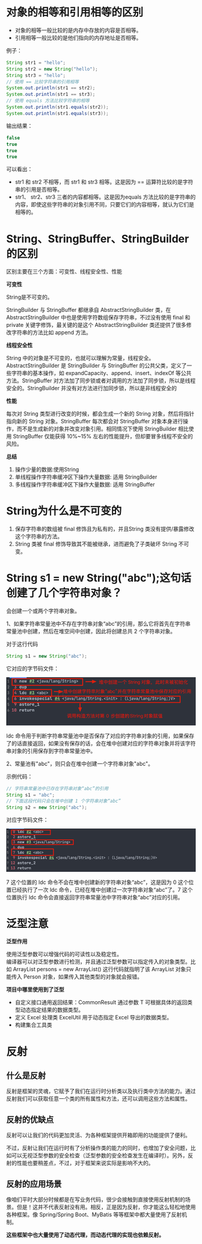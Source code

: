 # 对象的相等和引用相等的区别

+ 对象的相等一般比较的是内存中存放的内容是否相等。
+ 引用相等一般比较的是他们指向的内存地址是否相等。

例子：

```java
String str1 = "hello";
String str2 = new String("hello");
String str3 = "hello";
// 使用 == 比较字符串的引用相等
System.out.println(str1 == str2);
System.out.println(str1 == str3);
// 使用 equals 方法比较字符串的相等
System.out.println(str1.equals(str2));
System.out.println(str1.equals(str3));
```

输出结果：

```java
false
true
true
true
```

可以看出：

+ str1 和 str2 不相等，而 str1 和 str3 相等。这是因为 == 运算符比较的是字符串的引用是否相等。
+ str1、 str2、str3 三者的内容都相等。这是因为equals 方法比较的是字符串的内容，即使这些字符串的对象引用不同，只要它们的内容相等，就认为它们是相等的。

# String、StringBuffer、StringBuilder的区别

区别主要在三个方面：可变性、线程安全性、性能

**可变性**

String是不可变的。

StringBuilder 与 StringBuffer 都继承自 AbstractStringBuilder 类，在 AbstractStringBuilder 中也是使用字符数组保存字符串，不过没有使用 final 和 private 关键字修饰，最关键的是这个 AbstractStringBuilder 类还提供了很多修改字符串的方法比如 append 方法。

**线程安全性**

String 中的对象是不可变的，也就可以理解为常量，线程安全。AbstractStringBuilder 是 StringBuilder 与 StringBuffer 的公共父类，定义了一些字符串的基本操作，如 expandCapacity、append、insert、indexOf 等公共方法。StringBuffer 对方法加了同步锁或者对调用的方法加了同步锁，所以是线程安全的。StringBuilder 并没有对方法进行加同步锁，所以是非线程安全的

**性能**

每次对 String 类型进行改变的时候，都会生成一个新的 String 对象，然后将指针指向新的 String 对象。StringBuffer 每次都会对 StringBuffer 对象本身进行操作，而不是生成新的对象并改变对象引用。相同情况下使用 StringBuilder 相比使用 StringBuffer 仅能获得 10%~15% 左右的性能提升，但却要冒多线程不安全的风险。

**总结**

1. 操作少量的数据:使用String
2. 单线程操作字符串缓冲区下操作大量数据: 适用 StringBuilder
3. 多线程操作字符串缓冲区下操作大量数据: 适用 StringBuffer

# String为什么是不可变的

1. 保存字符串的数组被 final 修饰且为私有的，并且String 类没有提供/暴露修改这个字符串的方法。
2. String 类被 final 修饰导致其不能被继承，进而避免了子类破坏 String 不可变。

# String s1 = new String("abc");这句话创建了几个字符串对象？

会创建一个或两个字符串对象。

1、如果字符串常量池中不存在字符串对象“abc”的引用，那么它将首先在字符串常量池中创建，然后在堆空间中创建，因此将创建总共 2 个字符串对象。

对于这行代码

```java
String s1 = new String("abc");
```

它对应的字节码文件：

![1700483167176](image/2023-11-15-java基础2/1700483167176.png)

ldc 命令用于判断字符串常量池中是否保存了对应的字符串对象的引用，如果保存了的话直接返回，如果没有保存的话，会在堆中创建对应的字符串对象并将该字符串对象的引用保存到字符串常量池中。

2、常量池有"abc"，则只会在堆中创建一个字符串对象"abc"。

示例代码：

```java
// 字符串常量池中已存在字符串对象“abc”的引用
String s1 = "abc";
// 下面这段代码只会在堆中创建 1 个字符串对象“abc”
String s2 = new String("abc");
```

对应字节码文件：

![1700483662429](image/2023-11-15-java基础2/1700483662429.png)

7 这个位置的 ldc 命令不会在堆中创建新的字符串对象“abc”，这是因为 0 这个位置已经执行了一次 ldc 命令，已经在堆中创建过一次字符串对象“abc”了。7 这个位置执行 ldc 命令会直接返回字符串常量池中字符串对象“abc”对应的引用。

# 泛型注意
**泛型作用**

使用泛型参数可以增强代码的可读性以及稳定性。  
编译器可以对泛型参数进行检测，并且通过泛型参数可以指定传入的对象类型。比如 ArrayList<Person> persons = new ArrayList<Person>() 这行代码就指明了该 ArrayList 对象只能传入 Person 对象，如果传入其他类型的对象就会报错。

**项目中哪里使用到了泛型**

+ 自定义接口通用返回结果：CommonResult<T> 通过参数 T 可根据具体的返回类型动态指定结果的数据类型。
+ 定义 Excel 处理类 ExcelUtil<T> 用于动态指定 Excel 导出的数据类型。
+ 构建集合工具类  

# 反射
## 什么是反射
反射是框架的灵魂，它赋予了我们在运行时分析类以及执行类中方法的能力。通过反射我们可以获取任意一个类的所有属性和方法，还可以调用这些方法和属性。
## 反射的优缺点
反射可以让我们的代码更加灵活、为各种框架提供开箱即用的功能提供了便利。 

不过，反射让我们在运行时有了分析操作类的能力的同时，也增加了安全问题，比如可以无视泛型参数的安全检查（泛型参数的安全检查发生在编译时）。另外，反射的性能也要稍差点，不过，对于框架来说实际是影响不大的。

## 反射的应用场景
像咱们平时大部分时候都是在写业务代码，很少会接触到直接使用反射机制的场景。但是！这并不代表反射没有用。相反，正是因为反射，你才能这么轻松地使用各种框架。像 Spring/Spring Boot、MyBatis 等等框架中都大量使用了反射机制。

**这些框架中也大量使用了动态代理，而动态代理的实现也依赖反射。**